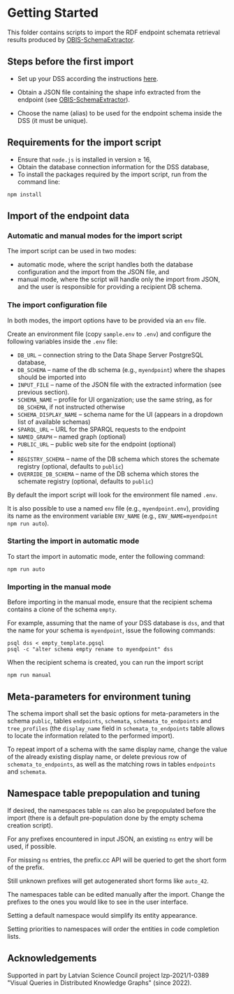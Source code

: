# Getting Started

This folder contains scripts to import the RDF endpoint schemata retrieval results produced by [OBIS-SchemaExtractor](https://github.com/LUMII-Syslab/OBIS-SchemaExtractor).

## Steps before the first import

- Set up your DSS according the instructions [here](../db-templates/).

- Obtain a JSON file containing the shape info extracted from the endpoint (see [OBIS-SchemaExtractor](https://github.com/LUMII-Syslab/OBIS-SchemaExtractor)).

- Choose the name (alias) to be used for the endpoint schema inside the DSS (it must be unique).
  
## Requirements for the import script

- Ensure that `node.js` is installed in version ≥ 16,
- Obtain the database connection information for the DSS database,
- To install the packages required by the import script, run from the command line:

```
npm install
```

## Import of the endpoint data

### Automatic and manual modes for the import script

The import script can be used in two modes:

- automatic mode, where the script handles both the database configuration and the import from the JSON file, and
- manual mode, where the script will handle only the import from JSON, and the user is responsible for providing a recipient DB schema.

### The import configuration file 

In both modes, the import options have to be provided via an `env` file.

Create an environment file (copy `sample.env` to `.env`) and configure the following variables inside the `.env` file:

  - `DB_URL` – connection string to the Data Shape Server PostgreSQL database,
  - `DB_SCHEMA` – name of the db schema (e.g., `myendpoint`) where the shapes should be imported into
  - `INPUT_FILE` – name of the JSON file with the extracted information (see previous section).
  - `SCHEMA_NAME` – profile for UI organization; use the same string, as for `DB_SCHEMA`, if not instructed otherwise
  - `SCHEMA_DISPLAY_NAME` – schema name for the UI (appears in a dropdown list of available schemas)
  - `SPARQL_URL` – URL for the SPARQL requests to the endpoint
  - `NAMED_GRAPH` – named graph (optional)
  - `PUBLIC_URL` – public web site for the endpoint (optional)
  - 
  - `REGISTRY_SCHEMA` – name of the DB schema which stores the schemate registry (optional, defaults to `public`)
  - `OVERRIDE_DB_SCHEMA` – name of the DB schema which stores the schemate registry (optional, defaults to `public`)

By default the import script will look for the environment file named `.env`. 

It is also possible to use a named `env` file (e.g., `myendpoint.env`), providing its name as the environment variable `ENV_NAME` (e.g., `ENV_NAME=myendpoint npm run auto`).

### Starting the import in automatic mode

To start the import in automatic mode, enter the following command:

```
npm run auto
```

### Importing in the manual mode

Before importing in the manual mode, ensure that the recipient schema contains a clone of the schema `empty`. 

For example, assuming that the name of your DSS database is `dss`, and that the name for your schema is `myendpoint`, issue the following commands:

```
psql dss < empty_template.pgsql
psql -c "alter schema empty rename to myendpoint" dss
```

When the recipient schema is created, you can run the import script 

```
npm run manual
```


## Meta-parameters for environment tuning

The schema import shall set the basic options for meta-parameters in the schema `public`, tables `endpoints`, `schemata`, `schemata_to_endpoints` and `tree_profiles` (the `display_name` field in `schemata_to_endpoints` table allows to locate the information related to the performed import).

To repeat import of a schema with the same display name, change the value of the already existing display name, or delete previous row of `schemata_to_endpoints`, as well as the matching rows in tables `endpoints` and `schemata`.

## Namespace table prepopulation and tuning

If desired, the namespaces table `ns` can also be prepopulated before the import (there is a default pre-population done by the empty schema creation script).

For any prefixes encountered in input JSON, an existing `ns` entry will be used, if possible.

For missing `ns` entries, the prefix.cc API will be queried to get the short form of the prefix.

Still unknown prefixes will get autogenerated short forms like `auto_42`.

The namespaces table can be edited manually after the import. Change the prefixes to the ones you would like to see in the user interface. 

Setting a default namespace would simplify its entity appearance. 

Setting priorities to namespaces will order the entities in code completion lists. 

## Acknowledgements

Supported in part by Latvian Science Council project lzp-2021/1-0389 "Visual Queries in Distributed Knowledge Graphs" (since 2022).
